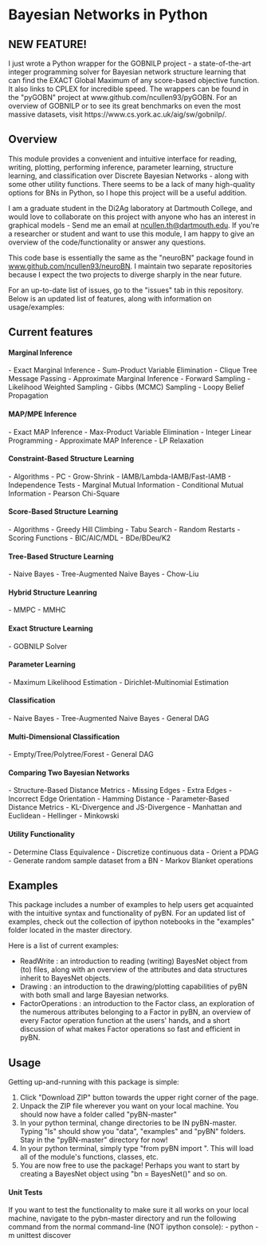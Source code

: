 <h1>Bayesian Networks in Python</h1>

<h2>NEW FEATURE!</h2>
I just wrote a Python wrapper for the GOBNILP project - a state-of-the-art integer programming solver for Bayesian network structure learning that can find the EXACT Global Maximum of any score-based objective function. It also links to CPLEX for incredible speed.
The wrappers can be found in the "pyGOBN" project at www.github.com/ncullen93/pyGOBN. For an overview of GOBNILP or to see its
great benchmarks on even the most massive datasets, visit https://www.cs.york.ac.uk/aig/sw/gobnilp/.

<h2>Overview</h2>
This module provides a convenient and intuitive interface for reading, writing, plotting, performing inference, parameter learning, structure learning, and classification over Discrete Bayesian Networks - along with some other utility functions. There seems to be a lack of many high-quality options for BNs in Python, so I hope this project will be a useful addition.

I am a graduate student in the Di2Ag laboratory at Dartmouth College, and would love to collaborate on this project with anyone who has an interest in graphical models - Send me an email at ncullen.th@dartmouth.edu. If you're a researcher or student and want to use this module, I am happy to give an overview of the code/functionality or answer any questions.

This code base is essentially the same as the "neuroBN" package found in www.github.com/ncullen93/neuroBN. I maintain two separate repositories because I expect the two projects to diverge sharply in the near future.

For an up-to-date list of issues, go to the "issues" tab in this repository. Below is an updated list of features, along with information on usage/examples:

<h2>Current features</h2>

<h4>Marginal Inference</h4>
- Exact Marginal Inference
	- Sum-Product Variable Elimination 
	- Clique Tree Message Passing
- Approximate Marginal Inference
	- Forward Sampling  
	- Likelihood Weighted Sampling
	- Gibbs (MCMC) Sampling
	- Loopy Belief Propagation

<h4>MAP/MPE Inference</h4>
- Exact MAP Inference
	- Max-Product Variable Elimination
	- Integer Linear Programming
- Approximate MAP Inference
	- LP Relaxation

<h4>Constraint-Based Structure Learning</h4>
- Algorithms
	- PC
	- Grow-Shrink
	- IAMB/Lambda-IAMB/Fast-IAMB
- Independence Tests
	- Marginal Mutual Information
	- Conditional Mutual Information
	- Pearson Chi-Square

<h4>Score-Based Structure Learning</h4>
- Algorithms
	- Greedy Hill Climbing
	- Tabu Search
	- Random Restarts
- Scoring Functions
	- BIC/AIC/MDL
	- BDe/BDeu/K2

<h4>Tree-Based Structure Learning</h4>
- Naive Bayes
- Tree-Augmented Naive Bayes
- Chow-Liu

<h4>Hybrid Structure Leanring</h4>
- MMPC
- MMHC

<h4>Exact Structure Learning</h4>
- GOBNILP Solver

<h4>Parameter Learning</h4>
- Maximum Likelihood Estimation
- Dirichlet-Multinomial Estimation

<h4>Classification</h4>
- Naive Bayes
- Tree-Augmented Naive Bayes
- General DAG

<h4>Multi-Dimensional Classification</h4>
- Empty/Tree/Polytree/Forest
- General DAG

<h4>Comparing Two Bayesian Networks</h4>
- Structure-Based Distance Metrics
	- Missing Edges
	- Extra Edges
	- Incorrect Edge Orientation
	- Hamming Distance
- Parameter-Based Distance Metrics
	- KL-Divergence and JS-Divergence
	- Manhattan and Euclidean
	- Hellinger
	- Minkowski

<h4>Utility Functionality</h4>
- Determine Class Equivalence
- Discretize continuous data 
- Orient a PDAG
- Generate random sample dataset from a BN
- Markov Blanket operations



<h2>Examples</h2>
This package includes a number of examples to help users get acquainted with the intuitive syntax and functionality of pyBN. For an updated list of examples, check out the collection of ipython notebooks in the "examples" folder located in the master directory.

Here is a list of current examples:
- ReadWrite : an introduction to reading (writing) BayesNet object from (to) files, along with an overview of the attributes and data structures inherit to BayesNet objects.
- Drawing : an introduction to the drawing/plotting capabilities of pyBN with both small and large Bayesian networks.
- FactorOperations : an introduction to the Factor class, an exploration of the numerous attributes belonging to a Factor in
pyBN, an overview of every Factor operation function at the users' hands, and a short discussion of what makes Factor operations
so fast and efficient in pyBN.

<h2>Usage</h2>
Getting up-and-running with this package is simple:

1. Click "Download ZIP" button towards the upper right corner of the page.
2. Unpack the ZIP file wherever you want on your local machine. You should now have a folder called "pyBN-master"
3. In your python terminal, change directories to be IN pyBN-master. Typing "ls" should show you "data", "examples" and "pyBN" folders. Stay in the "pyBN-master" directory for now!
4. In your python terminal, simply type "from pyBN import ". This will load all of the module's functions, classes, etc.
5. You are now free to use the package! Perhaps you want to start by creating a BayesNet object using "bn = BayesNet()" and so on.

<h4>Unit Tests</h4>
If you want to test the functionality to make sure it all works on your local machine, navigate to the pybn-master directory and run the following command from the normal command-line (NOT ipython console):
- python -m unittest discover

